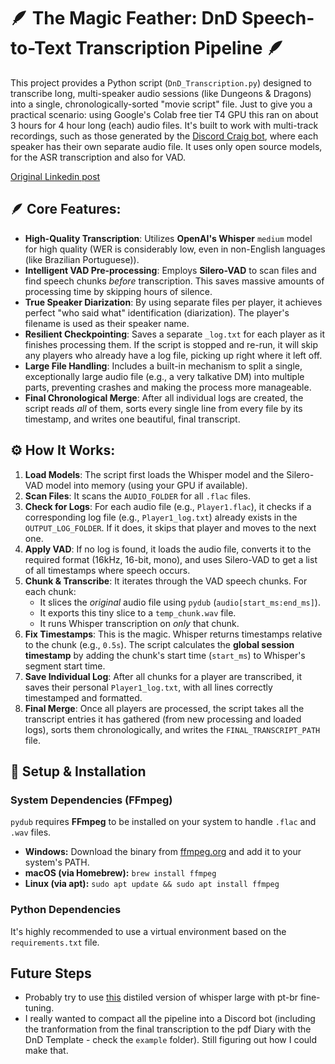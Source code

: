 # 🪶 The Magic Feather: DnD Speech-to-Text Transcription Pipeline 🪶
This project provides a Python script (`DnD_Transcription.py`) designed to transcribe long, multi-speaker audio sessions (like Dungeons & Dragons) into a single, chronologically-sorted "movie script" file. Just to give you a practical scenario: using Google's Colab free tier T4 GPU this ran on about 3 hours for 4 hour long (each) audio files.
It's built to work with multi-track recordings, such as those generated by the [Discord Craig bot](https://craig.chat/), where each speaker has their own separate audio file.
It uses only open source models, for the ASR transcription and also for VAD.

[Original Linkedin post](https://www.linkedin.com/pulse/how-audio-ml-improved-my-strategic-thinking-dungeons-pedro-benevenuto-8cflf)

## 🪶 Core Features:
* **High-Quality Transcription**: Utilizes **OpenAI's Whisper** `medium` model for high quality (WER is considerably low, even in non-English languages (like Brazilian Portuguese)).
* **Intelligent VAD Pre-processing**: Employs **Silero-VAD** to scan files and find speech chunks *before* transcription. This saves massive amounts of processing time by skipping hours of silence.
* **True Speaker Diarization**: By using separate files per player, it achieves perfect "who said what" identification (diarization). The player's filename is used as their speaker name.
* **Resilient Checkpointing**: Saves a separate `_log.txt` for each player as it finishes processing them. If the script is stopped and re-run, it will skip any players who already have a log file, picking up right where it left off.
* **Large File Handling**: Includes a built-in mechanism to split a single, exceptionally large audio file (e.g., a very talkative DM) into multiple parts, preventing crashes and making the process more manageable.
* **Final Chronological Merge**: After all individual logs are created, the script reads *all* of them, sorts every single line from every file by its timestamp, and writes one beautiful, final transcript.

## ⚙️ How It Works:
1.  **Load Models**: The script first loads the Whisper model and the Silero-VAD model into memory (using your GPU if available).
2.  **Scan Files**: It scans the `AUDIO_FOLDER` for all `.flac` files.
3.  **Check for Logs**: For each audio file (e.g., `Player1.flac`), it checks if a corresponding log file (e.g., `Player1_log.txt`) already exists in the `OUTPUT_LOG_FOLDER`. If it does, it skips that player and moves to the next one.
4.  **Apply VAD**: If no log is found, it loads the audio file, converts it to the required format (16kHz, 16-bit, mono), and uses Silero-VAD to get a list of all timestamps where speech occurs.
5.  **Chunk & Transcribe**: It iterates through the VAD speech chunks. For each chunk:
    * It slices the *original* audio file using `pydub` (`audio[start_ms:end_ms]`).
    * It exports this tiny slice to a `temp_chunk.wav` file.
    * It runs Whisper transcription on *only* that chunk.
6.  **Fix Timestamps**: This is the magic. Whisper returns timestamps relative to the chunk (e.g., `0.5s`). The script calculates the **global session timestamp** by adding the chunk's start time (`start_ms`) to Whisper's segment start time.
7.  **Save Individual Log**: After all chunks for a player are transcribed, it saves their personal `Player1_log.txt`, with all lines correctly timestamped and formatted.
8.  **Final Merge**: Once all players are processed, the script takes all the transcript entries it has gathered (from new processing and loaded logs), sorts them chronologically, and writes the `FINAL_TRANSCRIPT_PATH` file.

## 🚀 Setup & Installation

### System Dependencies (FFmpeg)
`pydub` requires **FFmpeg** to be installed on your system to handle `.flac` and `.wav` files.
* **Windows:** Download the binary from [ffmpeg.org](https://ffmpeg.org/download.html) and add it to your system's PATH.
* **macOS (via Homebrew):** `brew install ffmpeg`
* **Linux (via apt):** `sudo apt update && sudo apt install ffmpeg`

### Python Dependencies
It's highly recommended to use a virtual environment based on the `requirements.txt` file.

## Future Steps
* Probably try to use [this](https://huggingface.co/freds0/distil-whisper-large-v3-ptbr) distiled version of whisper large with pt-br fine-tuning.
* I really wanted to compact all the pipeline into a Discord bot (including the tranformation from the final transcription to the pdf Diary with the DnD Template - check the `example` folder). Still figuring out how I could make that.
